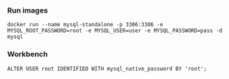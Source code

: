 ### Run images

    docker run --name mysql-standalone -p 3306:3306 -e MYSQL_ROOT_PASSWORD=root -e MYSQL_USER=user -e MYSQL_PASSWORD=pass -d mysql
    
### Workbench

    ALTER USER root IDENTIFIED WITH mysql_native_password BY 'root';
